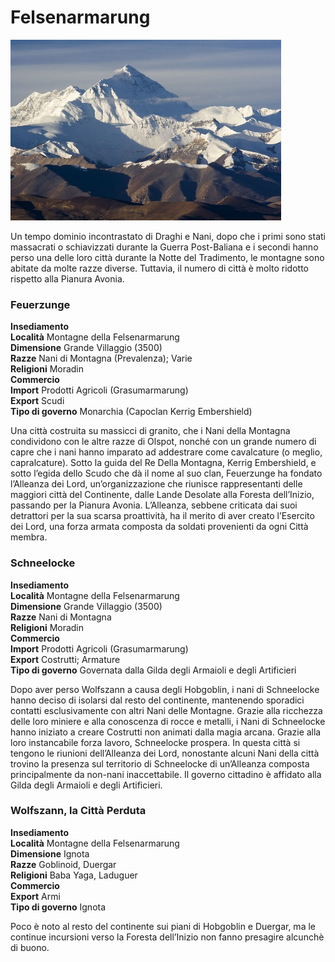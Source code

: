# Felsenarmarung
![](../../img/places/mountain.png)

Un tempo dominio incontrastato di Draghi e Nani, dopo che i primi sono stati massacrati o schiavizzati durante la Guerra Post-Baliana e i secondi hanno perso una delle loro città durante la Notte del Tradimento, le montagne sono abitate da molte razze diverse. Tuttavia, il numero di città è molto ridotto rispetto alla Pianura Avonia.

### Feuerzunge

**Insediamento  
Località** Montagne della Felsenarmarung  
**Dimensione** Grande Villaggio (3500)  
**Razze** Nani di Montagna (Prevalenza); Varie  
**Religioni** Moradin  
**Commercio**  
**Import** Prodotti Agricoli (Grasumarmarung)  
**Export** Scudi  
**Tipo di governo** Monarchia (Capoclan Kerrig Embershield)

Una città costruita su massicci di granito, che i Nani della Montagna condividono con le altre razze di Olspot, nonché con un grande numero di capre che i nani hanno imparato ad addestrare come cavalcature (o meglio, capralcature). Sotto la guida del Re Della Montagna, Kerrig Embershield, e sotto l’egida dello Scudo che dà il nome al suo clan, Feuerzunge ha fondato l’Alleanza dei Lord, un’organizzazione che riunisce rappresentanti delle maggiori città del Continente, dalle Lande Desolate alla Foresta dell’Inizio, passando per la Pianura Avonia. L’Alleanza, sebbene criticata dai suoi detrattori per la sua scarsa proattività, ha il merito di aver creato l’Esercito dei Lord, una forza armata composta da soldati provenienti da ogni Città membra.

### Schneelocke

**Insediamento  
Località** Montagne della Felsenarmarung  
**Dimensione** Grande Villaggio (3500)  
**Razze** Nani di Montagna  
**Religioni** Moradin  
**Commercio**  
**Import** Prodotti Agricoli (Grasumarmarung)  
**Export** Costrutti; Armature  
**Tipo di governo** Governata dalla Gilda degli Armaioli e degli Artificieri

Dopo aver perso Wolfszann a causa degli Hobgoblin, i nani di Schneelocke hanno deciso di isolarsi dal resto del continente, mantenendo sporadici contatti esclusivamente con altri Nani delle Montagne. Grazie alla ricchezza delle loro miniere e alla conoscenza di rocce e metalli, i Nani di Schneelocke hanno iniziato a creare Costrutti non animati dalla magia arcana. Grazie alla loro instancabile forza lavoro, Schneelocke prospera. In questa città si tengono le riunioni dell’Alleanza dei Lord, nonostante alcuni Nani della città trovino la presenza sul territorio di Schneelocke di un’Alleanza composta principalmente da non-nani inaccettabile. Il governo cittadino è affidato alla Gilda degli Armaioli e degli Artificieri.

### Wolfszann, la Città Perduta

**Insediamento  
Località** Montagne della Felsenarmarung  
**Dimensione** Ignota  
**Razze** Goblinoid, Duergar  
**Religioni** Baba Yaga, Laduguer  
**Commercio**  
**Export** Armi  
**Tipo di governo** Ignota

Poco è noto al resto del continente sui piani di Hobgoblin e Duergar, ma le continue incursioni verso la Foresta dell’Inizio non fanno presagire alcunchè di buono.